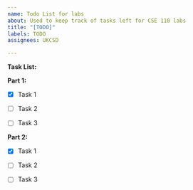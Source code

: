 ```yaml
---
name: Todo List for labs
about: Used to keep track of tasks left for CSE 110 labs
title: "[TODO]"
labels: TODO
assignees: UKCSD

---
```


**Task List:**

**Part 1:**

- [x] Task 1

- [ ] Task 2

- [ ] Task 3

**Part 2:**

- [x] Task 1

- [ ] Task 2

- [ ] Task 3
